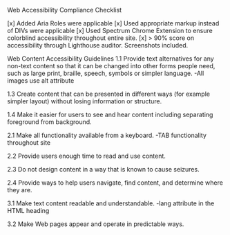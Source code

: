 Web Accessibility Compliance Checklist

[x] Added Aria Roles were applicable
[x] Used appropriate markup instead of DIVs were applicable
[x] Used Spectrum Chrome Extension to ensure colorblind accessibility throughout entire site.
[x] > 90% score on accessibility through Lighthouse auditor. Screenshots included. 


Web Content Accessibility Guidelines
1.1 Provide text alternatives for any non-text content so that it can be changed into other forms people need, such as large print, braille, speech, symbols or simpler language.
-All images use alt attribute 

1.3 Create content that can be presented in different ways (for example simpler layout) without losing information or structure.

1.4 Make it easier for users to see and hear content including separating foreground from background.

2.1 Make all functionality available from a keyboard.
-TAB functionality throughout site

2.2 Provide users enough time to read and use content.

2.3 Do not design content in a way that is known to cause seizures.

2.4 Provide ways to help users navigate, find content, and determine where they are.

3.1 Make text content readable and understandable.
-lang attribute in the HTML heading

3.2 Make Web pages appear and operate in predictable ways.

